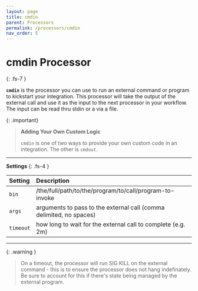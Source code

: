 ```yaml
---
layout: page
title: cmdin
parent: Processors
permalink: /processors/cmdin
nav_order: 5
---
```


# cmdin Processor
{: .fs-7 }

**`cmdin`** is the processor you can use to run an external command or program to kickstart your integration. This processor will take the output of the external call and use it as the input to the next processor in your workflow. The input can be read thru stdin or a via a file.

{: .important}
> **Adding Your Own Custom Logic**
>
> `cmdin` is one of two ways to provide your own custom code in an integration. The other is `cmdout`.

---

**Settings**
{: .fs-4 }


| **Setting**                   | **Description**           |
|:------------------------------|:--------------------------|
| `bin`                         | /the/full/path/to/the/program/to/call/program-to-invoke |
| `args`                        | arguments to pass to the external call (comma delimited, no spaces)|
| `timeout`                     | how long to wait for the external call to complete (e.g. 2m)|

---

{: .warning }
> On a timeout, the processor will run SIG KILL on the external command - this is to ensure the processor does not hang indefinately. Be sure to account for this if there's state being managed by the external program.